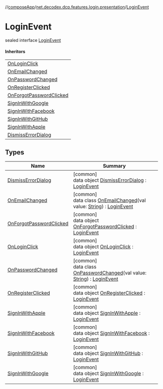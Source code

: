 //[composeApp](../../../index.md)/[net.decodex.dcp.features.login.presentation](../index.md)/[LoginEvent](index.md)

# LoginEvent

sealed interface [LoginEvent](index.md)

#### Inheritors

| |
|---|
| [OnLoginClick](-on-login-click/index.md) |
| [OnEmailChanged](-on-email-changed/index.md) |
| [OnPasswordChanged](-on-password-changed/index.md) |
| [OnRegisterClicked](-on-register-clicked/index.md) |
| [OnForgotPasswordClicked](-on-forgot-password-clicked/index.md) |
| [SignInWithGoogle](-sign-in-with-google/index.md) |
| [SignInWithFacebook](-sign-in-with-facebook/index.md) |
| [SignInWithGitHub](-sign-in-with-git-hub/index.md) |
| [SignInWithApple](-sign-in-with-apple/index.md) |
| [DismissErrorDialog](-dismiss-error-dialog/index.md) |

## Types

| Name | Summary |
|---|---|
| [DismissErrorDialog](-dismiss-error-dialog/index.md) | [common]<br>data object [DismissErrorDialog](-dismiss-error-dialog/index.md) : [LoginEvent](index.md) |
| [OnEmailChanged](-on-email-changed/index.md) | [common]<br>data class [OnEmailChanged](-on-email-changed/index.md)(val value: [String](https://kotlinlang.org/api/latest/jvm/stdlib/kotlin/-string/index.html)) : [LoginEvent](index.md) |
| [OnForgotPasswordClicked](-on-forgot-password-clicked/index.md) | [common]<br>data object [OnForgotPasswordClicked](-on-forgot-password-clicked/index.md) : [LoginEvent](index.md) |
| [OnLoginClick](-on-login-click/index.md) | [common]<br>data object [OnLoginClick](-on-login-click/index.md) : [LoginEvent](index.md) |
| [OnPasswordChanged](-on-password-changed/index.md) | [common]<br>data class [OnPasswordChanged](-on-password-changed/index.md)(val value: [String](https://kotlinlang.org/api/latest/jvm/stdlib/kotlin/-string/index.html)) : [LoginEvent](index.md) |
| [OnRegisterClicked](-on-register-clicked/index.md) | [common]<br>data object [OnRegisterClicked](-on-register-clicked/index.md) : [LoginEvent](index.md) |
| [SignInWithApple](-sign-in-with-apple/index.md) | [common]<br>data object [SignInWithApple](-sign-in-with-apple/index.md) : [LoginEvent](index.md) |
| [SignInWithFacebook](-sign-in-with-facebook/index.md) | [common]<br>data object [SignInWithFacebook](-sign-in-with-facebook/index.md) : [LoginEvent](index.md) |
| [SignInWithGitHub](-sign-in-with-git-hub/index.md) | [common]<br>data object [SignInWithGitHub](-sign-in-with-git-hub/index.md) : [LoginEvent](index.md) |
| [SignInWithGoogle](-sign-in-with-google/index.md) | [common]<br>data object [SignInWithGoogle](-sign-in-with-google/index.md) : [LoginEvent](index.md) |
